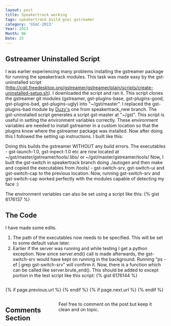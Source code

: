 ```yaml
---
layout: post
title: Speakertrack working
tags: speakertrack build gsoc gstreamer
category: 'GSoC-2013'
Year: 2013
Month: 06
Date: 25
---
```


<h2>Gstreamer Uninstalled Script</h2>
<p>
	I was earlier experiencing many problems installing the gstreamer package for running the speakertrack modules. This task was made easy by the gst-uninstalled script (<a href="http://cgit.freedesktop.org/gstreamer/gstreamer/plain/scripts/create-uninstalled-setup.sh">http://cgit.freedesktop.org/gstreamer/gstreamer/plain/scripts/create-uninstalled-setup.sh</a>). I downloaded the script and ran it. This script clones the gstreamer git modules (gstreamer, gst-plugins-base, gst-plugins-good, gst-plugins-bad, gst-plugins-ugly) into "~/gst/master". I replaced the gst-plugins-bad module by <a href="https://github.com/duzy/gst-plugins-bad.git">Duzy's</a> one from speakertrack_new branch. The gst-uninstalled script generates a script gst-master at "~/gst". This script is useful in setting the environment variables correctly. These environment variables are needed to install gstreamer in a custom location so that the plugins know where the gstreamer package was installed.
	Now after doing this I followed the setting up instructions. I built like this:
</p>
<p><script src="https://gist.github.com/hyades/6107999.js"></script></p>
<p>
	Doing this builds the gstreamer WITHOUT any build errors. The executables - gst-launch-1.0, gst-inpect-1.0 etc are now located at ~/gst/master/gstreamer/tools/.libs/ or ~/gst/master/gstreamer/tools/ Now, I built the gst-switch in speakertrack branch doing ./autogen and then make and copied the executables from /tools/ - gst-switch-srv, gst-switch-ui and gst-switch-cap to the previous location. Now, running gst-switch-srv and gst-switch-cap worked perfectly with the modules capable of detecting my face :)
</p>
<p>
	The environment variables can also be set using a script like this:
	{% gist 6176137 %}
</p>
<h2>
	The Code
</h2>
<p>
	I have made some edits. 
	<ol>
		<li>The path of the executables now needs to be specified. This will be set to some default value later.</li>
		<li>Earlier if the server was running and while testing I get a python exception. Now since server.end() call is made afterwards, the gst-switch-srv would have kept on running in the background. Running "ps -ef | grep gst-switch-srv" will confirm it. Now, there is a function which can be called like server.brute_end(). This should be added to except portion in the test script like this script:
			{% gist 6176144 %}
		</li>
	</ol>
</p>

<div class="row">	
	<div class="span9 column">
			<p class="pull-right">{% if page.previous.url %} <a href="{{page.previous.url}}" title="Previous Post: {{page.previous.title}}"><i class="icon-chevron-left"></i></a> 	{% endif %}   {% if page.next.url %} 	<a href="{{page.next.url}}" title="Next Post: {{page.next.title}}"><i class="icon-chevron-right"></i></a> 	{% endif %} </p>  
	</div>

</div>

<div class="row">	
    <div class="span9 columns">    
		<h2>Comments Section</h2>
	    <p>Feel free to comment on the post but keep it clean and on topic.</p>	
		<div id="disqus_thread"></div>
		<script type="text/javascript">
			/* * * CONFIGURATION VARIABLES: EDIT BEFORE PASTING INTO YOUR WEBPAGE * * */
			var disqus_shortname = 'aayushahuja'; // required: replace example with your forum shortname
			
			
			/* * * DON'T EDIT BELOW THIS LINE * * */
			(function() {
				var dsq = document.createElement('script'); dsq.type = 'text/javascript'; dsq.async = true;
				dsq.src = 'http://' + disqus_shortname + '.disqus.com/embed.js';
				(document.getElementsByTagName('head')[0] || document.getElementsByTagName('body')[0]).appendChild(dsq);
			})();
		</script>
		<noscript>Please enable JavaScript to view the <a href="http://disqus.com/?ref_noscript">comments powered by Disqus.</a></noscript>
		<a href="http://disqus.com" class="dsq-brlink">blog comments powered by <span class="logo-disqus">Disqus</span></a>
	</div>
</div>

<!-- Twitter -->
<script>!function(d,s,id){var js,fjs=d.getElementsByTagName(s)[0];if(!d.getElementById(id)){js=d.createElement(s);js.id=id;js.src="//platform.twitter.com/widgets.js";fjs.parentNode.insertBefore(js,fjs);}}(document,"script","twitter-wjs");</script>

<!-- Google + -->
<script type="text/javascript">
  (function() {
    var po = document.createElement('script'); po.type = 'text/javascript'; po.async = true;
    po.src = 'https://apis.google.com/js/plusone.js';
    var s = document.getElementsByTagName('script')[0]; s.parentNode.insertBefore(po, s);
  })();
</script>
<!-- Written by hyades -->

